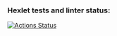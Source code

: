 ### Hexlet tests and linter status:
[![Actions Status](https://github.com/jacksonrr3/frontend-project-lvl3/workflows/hexlet-check/badge.svg)](https://github.com/jacksonrr3/frontend-project-lvl3/actions)